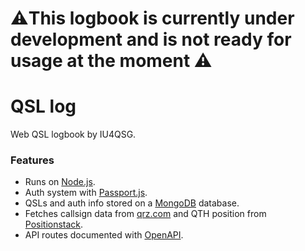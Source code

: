 # ⚠️This logbook is currently under development and is not ready for usage at the moment ⚠️

# QSL log

Web QSL logbook by IU4QSG.

### Features

-   Runs on [Node.js](https://nodejs.org/ "Node.js").
-   Auth system with [Passport.js](https://www.passportjs.org/ "Passport.js").
-   QSLs and auth info stored on a [MongoDB](https://www.mongodb.com/ "MongoDB") database.
-   Fetches callsign data from [qrz.com](https://www.qrz.com/ "qrz.com") and QTH position from [Positionstack](https://positionstack.com/ "Positionstack").
-   API routes documented with [OpenAPI](https://swagger.io/ "OpenAPI").
